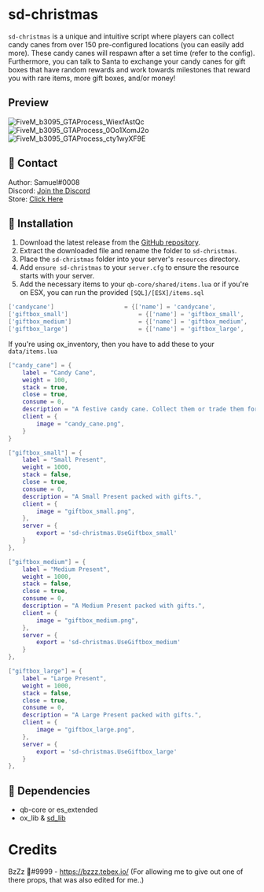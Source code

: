 # sd-christmas

`sd-christmas` is a unique and intuitive script where players can collect candy canes from over 150 pre-configured locations (you can easily add more). These candy canes will respawn after a set time (refer to the config). Furthermore, you can talk to Santa to exchange your candy canes for gift boxes that have random rewards and work towards milestones that reward you with rare items, more gift boxes, and/or money!

## Preview
![FiveM_b3095_GTAProcess_WiexfAstQc](https://github.com/user-attachments/assets/eb868ca1-b19c-4ca3-8888-a14b2152c665)
![FiveM_b3095_GTAProcess_0Oo1XomJ2o](https://github.com/user-attachments/assets/391c794a-3607-487e-a831-c775214d635b)
![FiveM_b3095_GTAProcess_cty1wyXF9E](https://github.com/user-attachments/assets/091d9159-9689-4ee1-af4a-45ba2f45058a)

## 🔔 Contact

Author: Samuel#0008  
Discord: [Join the Discord](https://discord.gg/FzPehMQaBQ)  
Store: [Click Here](https://fivem.samueldev.shop)

## 💾 Installation

1. Download the latest release from the [GitHub repository](https://github.com/Samuels-Development/sd-christmas/releases).
2. Extract the downloaded file and rename the folder to `sd-christmas`.
3. Place the `sd-christmas` folder into your server's `resources` directory.
4. Add `ensure sd-christmas` to your `server.cfg` to ensure the resource starts with your server.
5. Add the necessary items to your `qb-core/shared/items.lua` or if you're on ESX, you can run the provided `[SQL]/[ESX]/items.sql`
```lua
['candycane'] 				 	 = {['name'] = 'candycane', 			  	    ['label'] = 'Candy Cane', 			    ['weight'] = 500, 		['type'] = 'item', 		['image'] = 'candycane.png', 			['unique'] = false, 	['useable'] = false, 	['shouldClose'] = true,	   ['combinable'] = nil,   ['description'] = 'A Candy Cane'},
['giftbox_small'] 				     = {['name'] = 'giftbox_small', 			  	  	['label'] = 'Small Present', 			    ['weight'] = 1000, 		['type'] = 'item', 		['image'] = 'giftbox_small.png', 			    ['unique'] = false, 	['useable'] = true, 	['shouldClose'] = true,	   ['combinable'] = nil,   ['description'] = 'A Small Present packed with gifts..'},
['giftbox_medium'] 				 	 = {['name'] = 'giftbox_medium', 			  	  	['label'] = 'Medium Present', 			    ['weight'] = 1000, 		['type'] = 'item', 		['image'] = 'giftbox_medium.png', 			    ['unique'] = false, 	['useable'] = true, 	['shouldClose'] = true,	   ['combinable'] = nil,   ['description'] = 'A Medium Present packed with gifts..'},
['giftbox_large'] 				 	 = {['name'] = 'giftbox_large', 			  	  	['label'] = 'Large Present', 			    ['weight'] = 1000, 		['type'] = 'item', 		['image'] = 'giftbox_large.png', 			    ['unique'] = false, 	['useable'] = true, 	['shouldClose'] = true,	   ['combinable'] = nil,   ['description'] = 'A Large Present packed with gifts..'},
```
If you're using ox_inventory, then you have to add these to your `data/items.lua`
```lua
["candy_cane"] = {
    label = "Candy Cane",
    weight = 100,
    stack = true,
    close = true,
    consume = 0,
    description = "A festive candy cane. Collect them or trade them for gifts!",
    client = {
        image = "candy_cane.png",
    }
}

["giftbox_small"] = {
    label = "Small Present",
    weight = 1000,
    stack = false,
    close = true,
    consume = 0,
    description = "A Small Present packed with gifts.",
    client = {
        image = "giftbox_small.png",
    },
    server = {
        export = 'sd-christmas.UseGiftbox_small'
    }
},

["giftbox_medium"] = {
    label = "Medium Present",
    weight = 1000,
    stack = false,
    close = true,
    consume = 0,
    description = "A Medium Present packed with gifts.",
    client = {
        image = "giftbox_medium.png",
    },
    server = {
        export = 'sd-christmas.UseGiftbox_medium'
    }
},

["giftbox_large"] = {
    label = "Large Present",
    weight = 1000,
    stack = false,
    close = true,
    consume = 0,
    description = "A Large Present packed with gifts.",
    client = {
        image = "giftbox_large.png",
    },
    server = {
        export = 'sd-christmas.UseGiftbox_large'
    }
},
```

## 📖 Dependencies

- qb-core or es_extended
- ox_lib & [sd_lib](https://github.com/Samuels-Development/sd_lib/releases)

# Credits
BzZz 🐝#9999 - https://bzzz.tebex.io/ (For allowing me to give out one of there props, that was also edited for me..) 
